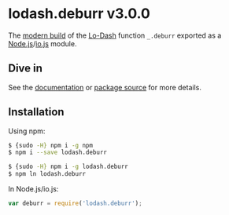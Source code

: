 # lodash.deburr v3.0.0

The [modern build](https://github.com/lodash/lodash/wiki/Build-Differences) of the [Lo-Dash](https://lodash.com/) function `_.deburr` exported as a [Node.js](http://nodejs.org/)/[io.js](https://iojs.org/) module.

## Dive in

See the [documentation](https://lodash.com/docs#deburr) or [package source](https://github.com/lodash/lodash/blob/3.0.0-npm-packages/lodash.deburr/index.js) for more details.

## Installation

Using npm:

```bash
$ {sudo -H} npm i -g npm
$ npm i --save lodash.deburr

$ {sudo -H} npm i -g lodash.deburr
$ npm ln lodash.deburr
```

In Node.js/io.js:

```js
var deburr = require('lodash.deburr');
```
